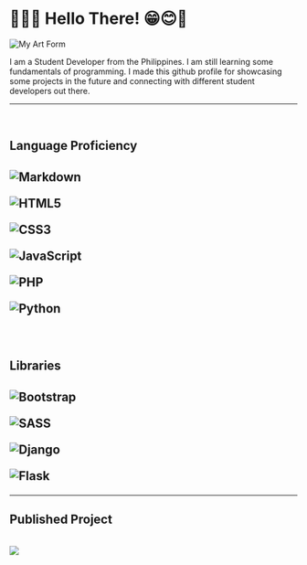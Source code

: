 <!-- MD STYLING -->
<!-- <style>
  h1, h2{
    font-size: 30px;
    color: #12ed6d;
    text-align: center
  }

  h2{
    font-size: 24px;
  }

  #art{
    width: 10rem;
    margin: 0 auto 10px;
    display: block;
    border-radius: .5rem;
  }

  p{
    text-align: justify;
  }

  p #SD{
    color: #12ed6d;
  }

  .lp, .sp{
    display: flex;
    justify-content: space-evenly;
    align-items: center;
    flex-direction: row; /* Null Handling */
  }

  .sp img{
    width: 15rem;
  }

</style> -->

<!-- MD BODY -->

<h1>👋😊😁 Hello There! 😁😊👋</h1> 

<img src='art4.png' alt='My Art Form' id='art'/>
<br>
<p>I am a <span id='SD'>Student Developer</span> from the Philippines. I am still learning some fundamentals of programming. I made this github profile for showcasing some projects in the future and connecting with different student developers out there.</p>
<hr>
<br>
<h2>Language Proficiency<h2>
<div class='lp'>

![Markdown](https://img.shields.io/badge/markdown-%23000000.svg?style=for-the-badge&logo=markdown&logoColor=white)

![HTML5](https://img.shields.io/badge/html5-%23E34F26.svg?style=for-the-badge&logo=html5&logoColor=white)

![CSS3](https://img.shields.io/badge/css3-%231572B6.svg?style=for-the-badge&logo=css3&logoColor=white)

![JavaScript](https://img.shields.io/badge/javascript-%23323330.svg?style=for-the-badge&logo=javascript&logoColor=%23F7DF1E)

![PHP](https://img.shields.io/badge/php-%23777BB4.svg?style=for-the-badge&logo=php&logoColor=white)

![Python](https://img.shields.io/badge/python-3670A0?style=for-the-badge&logo=python&logoColor=ffdd54)
</div>
<br>
<h2>Libraries<h2>
<div class='lp'>

![Bootstrap](https://img.shields.io/badge/bootstrap-%23563D7C.svg?style=for-the-badge&logo=bootstrap&logoColor=white)

![SASS](https://img.shields.io/badge/SASS-hotpink.svg?style=for-the-badge&logo=SASS&logoColor=white)

![Django](https://img.shields.io/badge/django-%23092E20.svg?style=for-the-badge&logo=django&logoColor=white)

![Flask](https://img.shields.io/badge/flask-%23000.svg?style=for-the-badge&logo=flask&logoColor=white)

</div>

<hr>

<h2>Published Project</h2>
<br>
<div class='sp'>
<a href="https://top.gg/bot/899823453383852092">
  <img src="https://top.gg/api/widget/899823453383852092.svg">
</a>
</div>

<!-- <span style='color: #f0db4f'>Javascript</span> <span style='color: #787CB5'>PHP</span> -->
